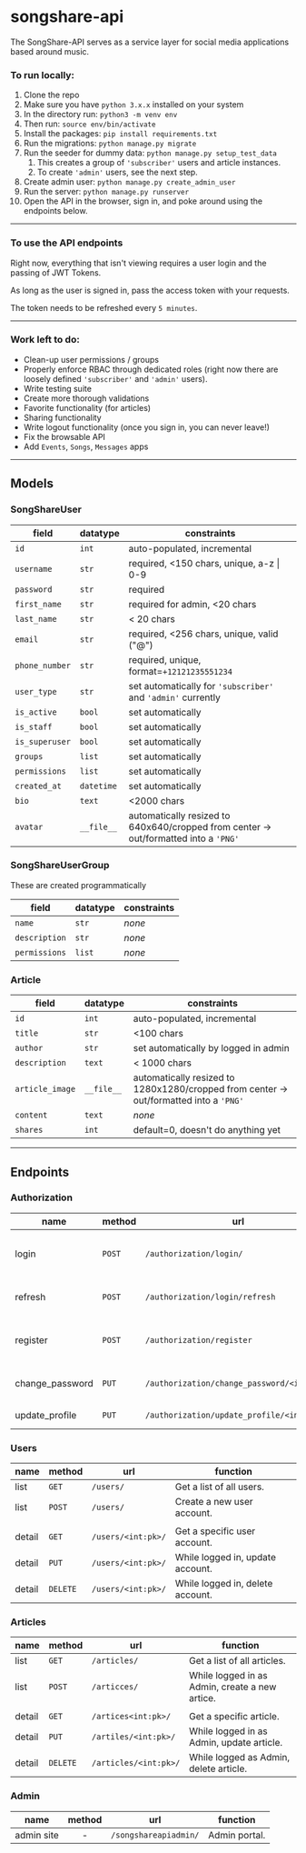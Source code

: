 # songshare-api
The SongShare-API serves as a service layer for social media applications based around music.

### To run locally:
1. Clone the repo 
2. Make sure you have `python 3.x.x` installed on your system 
3. In the directory run: `python3 -m venv env` 
4. Then run: `source env/bin/activate` 
5. Install the packages: `pip install requirements.txt` 
6. Run the migrations: `python manage.py migrate` 
7. Run the seeder for dummy data: `python manage.py setup_test_data` 
   1. This creates a group of `'subscriber'` users and article instances.
   2. To create `'admin'` users, see the next step.
8. Create admin user: `python manage.py create_admin_user` 
9. Run the server: `python manage.py runserver` 
10. Open the API in the browser, sign in, and poke around using the endpoints below.

---

### To use the API endpoints
Right now, everything that isn't viewing requires a user login and the passing of JWT Tokens.

As long as the user is signed in, pass the access token with your requests. 

The token needs to be refreshed every `5 minutes`.

---

### Work left to do:
- Clean-up user permissions / groups
- Properly enforce RBAC through dedicated roles (right now there are loosely defined `'subscriber'` and `'admin'` users).
- Write testing suite
- Create more thorough validations
- Favorite functionality (for articles)
- Sharing functionality
- Write logout functionality (once you sign in, you can never leave!)
- Fix the browsable API
- Add `Events`, `Songs`, `Messages` apps
---

## Models
### SongShareUser
| field          | datatype   | constraints                                                                          |
|----------------|------------|--------------------------------------------------------------------------------------|
| `id`           | `int`      | auto-populated, incremental                                                          |
| `username`     | `str`      | required, <150 chars, unique, a-z \| 0-9                                             |
| `password`     | `str`      | required                                                                             |
| `first_name`   | `str`      | required for admin, <20 chars                                                        |
| `last_name`    | `str`      | < 20 chars                                                                           |
| `email`        | `str`      | required, <256 chars, unique, valid ("@")                                            |
| `phone_number` | `str`      | required, unique, format=`+12121235551234`                                           |
| `user_type`    | `str`      | set automatically for `'subscriber'` and `'admin'` currently                         |
| `is_active`    | `bool`     | set automatically                                                                    |
| `is_staff`     | `bool`     | set automatically                                                                    |
| `is_superuser` | `bool`     | set automatically                                                                    |
| `groups`       | `list`     | set automatically                                                                    |
| `permissions`  | `list`     | set automatically                                                                    |
| `created_at`   | `datetime` | set automatically                                                                    |
| `bio`          | `text`     | <2000 chars                                                                          |
| `avatar`       | `__file__` | automatically resized to 640x640/cropped from center -> out/formatted into a `'PNG'` |

### SongShareUserGroup
These are created programmatically

| field         | datatype | constraints |
|---------------|----------|-------------|
| `name`        | `str`    | *none*      |
| `description` | `str`    | *none*      |
| `permissions` | `list`   | *none*      |

### Article
| field           | datatype   | constraints                                                                            |
|-----------------|------------|----------------------------------------------------------------------------------------|
| `id`            | `int`      | auto-populated, incremental                                                            |
| `title`         | `str`      | <100 chars                                                                             |
| `author`        | `str`      | set automatically by logged in admin                                                   |
| `description`   | `text`     | < 1000 chars                                                                           |
| `article_image` | `__file__` | automatically resized to 1280x1280/cropped from center -> out/formatted into a `'PNG'` |
| `content`       | `text`     | *none*                                                                                 |
| `shares`        | `int`      | default=0, doesn't do anything yet                                                     |

---

## Endpoints
### Authorization
| name            | method | url                                        | function                                            |
|-----------------|--------|--------------------------------------------|-----------------------------------------------------|
| login           | `POST` | `/authorization/login/`                    | Get access & refresh tokens using user credentials. |
| refresh         | `POST` | `/authorization/login/refresh`             | Refresh session token (required every 5 minutes.    |
| register        | `POST` | `/authorization/register`                  | Register a new user (subscriber/artist only).       |
| change_password | `PUT`  | `/authorization/change_password/<int:pk>/` | Change password for user account.                   |
| update_profile  | `PUT`  | `/authorization/update_profile/<int:pk>/`  | Update profile details.                             |

### Users
| name   | method   | url                | function                         |
|--------|----------|--------------------|----------------------------------|
| list   | `GET`    | `/users/`          | Get a list of all users.         |
| list   | `POST`   | `/users/`          | Create a new user account.       |
|        |          |                    |                                  |
| detail | `GET`    | `/users/<int:pk>/` | Get a specific user account.     |
| detail | `PUT`    | `/users/<int:pk>/` | While logged in, update account. |
| detail | `DELETE` | `/users/<int:pk>/` | While logged in, delete account. |

### Articles
| name   | method   | url                   | function                                       |
|--------|----------|-----------------------|------------------------------------------------|
| list   | `GET`    | `/articles/`          | Get a list of all articles.                    |
| list   | `POST`   | `/articces/`          | While logged in as Admin, create a new artice. |
|        |          |                       |                                                |
| detail | `GET`    | `/artices<int:pk>/`   | Get a specific article.                        |
| detail | `PUT`    | `/artiles/<int:pk>/`  | While logged in as Admin, update article.      |
| detail | `DELETE` | `/articles/<int:pk>/` | While logged as Admin, delete article.         |

### Admin
| name       | method  | url                   | function      |
|------------|:-------:|-----------------------|---------------|
| admin site |    -    | `/songshareapiadmin/` | Admin portal. |
